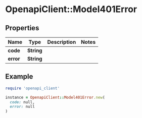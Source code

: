 # OpenapiClient::Model401Error

## Properties

| Name      | Type       | Description | Notes |
| --------- | ---------- | ----------- | ----- |
| **code**  | **String** |             |       |
| **error** | **String** |             |       |

## Example

```ruby
require 'openapi_client'

instance = OpenapiClient::Model401Error.new(
  code: null,
  error: null
)
```
